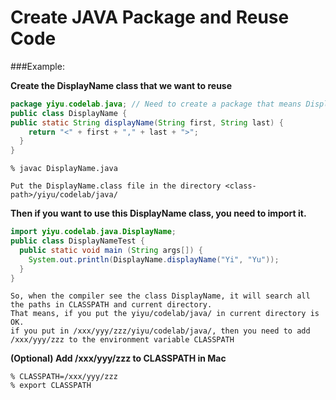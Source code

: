 Create JAVA Package and Reuse Code
===

###Example:

**Create the DisplayName class that we want to reuse**
```java
package yiyu.codelab.java; // Need to create a package that means DisplayName.java belongs to 	yiyu.codelab.java
public class DisplayName {
public static String displayName(String first, String last) {
    return "<" + first + "," + last + ">";
  }
}
```
```
% javac DisplayName.java

Put the DisplayName.class file in the directory <class-path>/yiyu/codelab/java/
```


**Then if you want to use this DisplayName class, you need to import it.**
```java
import yiyu.codelab.java.DisplayName;
public class DisplayNameTest {
  public static void main (String args[]) {
    System.out.println(DisplayName.displayName("Yi", "Yu"));
  }
}
```
```
So, when the compiler see the class DisplayName, it will search all the paths in CLASSPATH and current directory.
That means, if you put the yiyu/codelab/java/ in current directory is OK.
if you put in /xxx/yyy/zzz/yiyu/codelab/java/, then you need to add /xxx/yyy/zzz to the environment variable CLASSPATH
```


**(Optional) Add /xxx/yyy/zzz to CLASSPATH in Mac**
```
% CLASSPATH=/xxx/yyy/zzz
% export CLASSPATH
```

